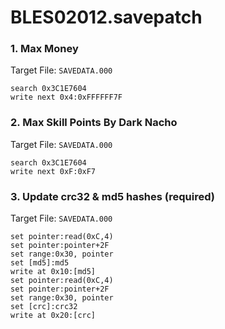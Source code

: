 # BLES02012.savepatch

### 1. Max Money

Target File: `SAVEDATA.000`

```
search 0x3C1E7604
write next 0x4:0xFFFFFF7F
```

### 2. Max Skill Points By Dark Nacho

Target File: `SAVEDATA.000`

```
search 0x3C1E7604
write next 0xF:0xF7
```

### 3. Update crc32 & md5 hashes (required)

Target File: `SAVEDATA.000`

```
set pointer:read(0xC,4)
set pointer:pointer+2F
set range:0x30, pointer
set [md5]:md5
write at 0x10:[md5]
set pointer:read(0xC,4)
set pointer:pointer+2F
set range:0x30, pointer
set [crc]:crc32
write at 0x20:[crc]
```

